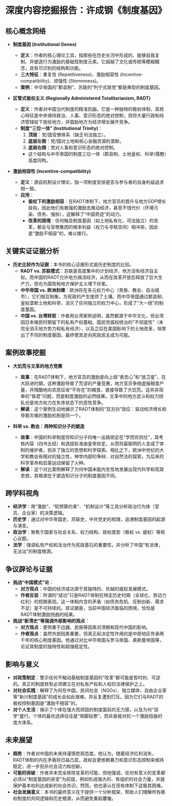 # 深度内容挖掘报告：许成钢《制度基因》

## 核心概念网络

- **制度基因 (Institutional Genes)**
  - **定义**：作者的核心理论工具，指那些在历史长河中形成的、能够自我复制、并塑造行为激励的基础性制度元素。它超越了文化或传统等模糊概念，具有可识别的结构和功能。
  - **三大特征**：重复性 (Repetitiveness)、激励相容性 (Incentive-compatibility)、顽强性 (Stemmness)。
  - **案例**：中华帝国的“郡县制”、苏联的“列宁式政党”都是典型的制度基因。

- **区管式极权主义 (Regionally Administered Totalitarianism, RADT)**
  - **定义**：作者对中国当代制度的精准刻画。它是一种独特的极权体制，其核心特征是中央保持政治、人事、意识形态的绝对控制，但将大量行政和经济管辖权下放给地方，并鼓励地方为经济增长展开竞争。
  - **制度“三位一体” (Institutional Trinity)**：
    1. **顶层**：党/国官僚体系（缺乏司法独立）。
    2. **底层左侧**：党/国对土地和核心金融资源的垄断。
    3. **底层右侧**：党对人事和意识形态的绝对控制。
    - 这个结构与中华帝国的制度三位一体（郡县制、土地皇权、科举/儒教）高度同构。

- **激励相容性 (Incentive-compatibility)**
  - **定义**：源自机制设计理论，指一项制度安排是否与参与者的自身利益追求相一致。
  - **应用**：
    - **极权下的激励相容**：在RADT体制下，地方官员的晋升与地方GDP增长挂钩，因此他们有极强的激励去推动经济，甚至不惜代价（环境污染、债务、强拆），这解释了“中国奇迹”的动力。
    - **改革的困境**：任何触及制度基因（如土地私有化、司法独立）的改革，都会与官僚集团的根本利益（权力与寻租空间）相冲突，因此是“激励不相容”的，难以推行。

## 关键实证证据分析

- **历史比较作为证据**：本书的核心证据形式是历史制度的比较。
  - **RADT vs. 苏联模式**：苏联是高度集中的计划经济，地方没有经济自主权。而中国的RADT允许地方搞活经济，从而在改革开放后释放了巨大生产力，但也为腐败和地方保护主义埋下伏笔。
  - **中华帝国 vs. 欧洲封建**：欧洲存在多元权力中心（贵族、教会、自治城市），它们相互制衡，为宪政的产生提供了土壤。而中华帝国通过郡县制、皇权垄断土地和科举，消灭了任何独立的权力中心，形成了“大一统”的制度基因。
  - **中国 vs. 台湾转型**：作者用台湾案例说明，虽然都源于中华文化，但台湾因日本殖民时期留下的私有产权基础、国民党威权统治的“不彻底性”（未完全消灭地方势力和私有经济），以及之后在美国影响下的土地改革，培育出了不同的制度基因，最终使其走向宪政民主成为可能。

## 案例故事挖掘

- **大饥荒与文革的地方竞赛**
  - **故事**：在RADT体制下，地方官员的激励是向上级“表忠心”和“放卫星”。在大跃进时期，这种激励导致了荒谬的产量竞赛，地方官员争相虚报粮食产量，并残酷地向农民征收“不存在”的粮食，直接导致了大饥荒。这并非简单的“昏君”问题，而是制度激励的必然结果。文革中的地方武斗和权力倾轧也是地方权力在失序状态下的恶性竞争。
  - **解读**：这个案例生动地展示了RADT体制的“双刃剑”效应：驱动经济增长和导致灾难的激励机制是同一个。

- **科举 vs. 教会：两种知识分子的塑造**
  - **故事**：中国的科举制度将知识分子的唯一出路锁定在“学而优则仕”，其考核内容（四书五经）和选拔标准由皇帝钦定，从而将最聪明的人变成了体制的维护者，扼杀了独立的思想和科学探索。相比之下，欧洲中世纪的大学和教会有相对的独立性，神学内部的争辩、对自然法的探索，为后来的科学革命和启蒙运动保留了火种。
  - **解读**：这个对比案例解释了为何中国未能内生性地发展出现代科学和宪政思想，其根源在于塑造知识分子的制度基因不同。

## 跨学科视角

- **经济学**：用“激励”、“软预算约束”、“机制设计”等工具分析政治行为体（官员、企业家）的决策逻辑。
- **历史学**：通过对中华帝国史、苏联史、中共党史的梳理，追溯制度基因的起源与演变。
- **政治学**：聚焦于国家与社会关系、权力结构、政权类型（极权 vs. 威权）等核心议题。
- **法学**：强调私有产权和法治作为宪政基石的重要性，并分析了中国“有法律，无法治”的制度根源。

## 争议辟论与证据

- **挑战“中国模式”论**：
  - **对方观点**：中国的经济成功源于其独特的、优越的威权发展模式。
  - **作者反驳**：所谓的“成功”只是RADT体制在特定历史时期（全球化、劳动力红利）的短期表现。这一体制内含的矛盾（如债务危机、压制创新、需求不足）是不可持续的。其证据是，当前中国经济面临的困境，恰恰是RADT体制激励扭曲的结果。
- **挑战“新清史”等强调外部影响的观点**：
  - **对方观点**：更侧重于边疆、民族等因素对清朝和现代中国的影响。
  - **作者观点**：虽然外部因素重要，但真正起决定性作用的是中原地区传承两千年的核心制度基因。他通过对比中华帝国与罗马帝国、奥斯曼帝国等，论证其制度的独特性和超强稳定性。

## 影响与意义

- **对政策制定**：警示任何不触动基础制度基因的“改革”都可能是暂时的、可逆的。真正的制度转型必须建立在对私有产权和人权的法律保护之上。
- **对社会实践**：解释了为何在中国，民间社会（NGOs）、独立媒体、自由企业家等“新兴制度基因”的成长会如此艰难，并反复遭到打压。因为它们与RADT的极权控制基因是“激励不相容”的。
- **对个人生活**：揭示了个体在强大而顽固的制度面前的无力感，以及为何“润学”盛行。个体的最优选择往往是“用脚投票”，而非直接对抗一个激励扭曲的庞大体系。

## 未来展望

- **趋势**：作者对中国的未来持谨慎悲观态度。他认为，随着经济红利消失，RADT体制的内在矛盾将日益凸显，政权会更依赖暴力和意识形态控制来维持稳定，进一步扼杀社会活力和创新。
- **可能的突破**：作者并未完全排除变革的可能，但他强调，任何有意义的变革都必须以“制度基因的突变”为前提，例如形成强大的、有组织的社会力量，并就保护基本权利达成新的社会共识。然而，他也承认在现有体制下这极其困难。
- **社会发展意义**：本书的最终意义在于提供一个分析框架，帮助人们理解所有极权制度的共同逻辑和历史根源，从而避免重蹈覆辙。
